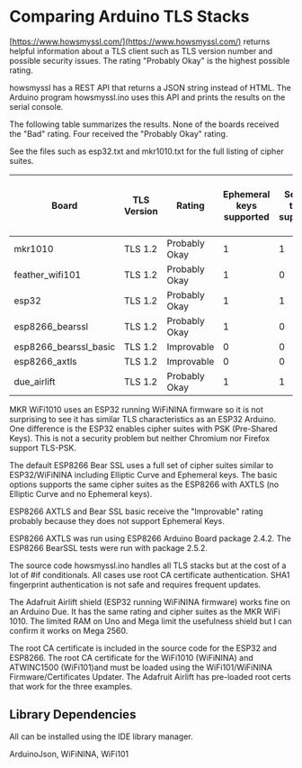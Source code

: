 # Comparing Arduino TLS Stacks

[https://www.howsmyssl.com/](https://www.howsmyssl.com/) returns helpful
information about a TLS client such as TLS version number and possible security
issues. The rating "Probably Okay" is the highest possible rating.

howsmyssl has a REST API that returns a JSON string instead of HTML. The
Arduino program howsmyssl.ino uses this API and prints the results
on the serial console.

The following table summarizes the results. None of the boards received the "Bad"
rating. Four received the "Probably Okay" rating.

See the files such as esp32.txt and mkr1010.txt for the full listing of cipher
suites.

Board|TLS Version|Rating|Ephemeral keys supported|Session ticket supported|TLS compression supported|Unknown cipher suite supported|Beast vuln|Able to detect n minus one splitting
---|---|---|---|---|---|---|---|---
mkr1010| TLS 1.2| Probably Okay| 1| 1| 0| 0| 0| 0
feather_wifi101| TLS 1.2| Probably Okay| 1| 0| 0| 0| 0| 0
esp32| TLS 1.2| Probably Okay| 1| 1| 0| 0| 0| 0
esp8266_bearssl| TLS 1.2| Probably Okay| 1| 0| 0| 0| 0| 0
esp8266_bearssl_basic| TLS 1.2| Improvable| 0| 0| 0| 0| 0| 0
esp8266_axtls| TLS 1.2| Improvable| 0| 0| 0| 0| 0| 0
due_airlift| TLS 1.2| Probably Okay| 1| 1| 0| 0| 0| 0

MKR WiFi1010 uses an ESP32 running WiFiNINA firmware so it is not surprising to
see it has similar TLS characteristics as an ESP32 Arduino. One difference is
the ESP32 enables cipher suites with PSK (Pre-Shared Keys). This is not a
security problem but neither Chromium nor Firefox support TLS-PSK.

The default ESP8266 Bear SSL uses a full set of cipher suites similar to
ESP32/WiFiNINA including Elliptic Curve and Ephemeral keys. The basic options
supports the same cipher suites as the ESP8266 with AXTLS (no Elliptic Curve
and no Ephemeral keys).

ESP8266 AXTLS and Bear SSL basic receive the "Improvable" rating probably
because they does not support Ephemeral Keys.

ESP8266 AXTLS was run using ESP8266 Arduino Board package 2.4.2. The ESP8266
BearSSL tests were run with package 2.5.2.

The source code howsmyssl.ino handles all TLS stacks but at the cost of a lot
of #if conditionals. All cases use root CA certificate authentication. SHA1
fingerprint authentication is not safe and requires frequent updates.

The Adafruit Airlift shield (ESP32 running WiFiNINA firmware) works fine on an
Arduino Due. It has the same rating and cipher suites as the MKR WiFi 1010. The
limited RAM on Uno and Mega limit the usefulness shield but I can confirm it
works on Mega 2560.

The root CA certificate is included in the source code for the ESP32 and
ESP8266. The root CA certificate for the WiFi1010 (WiFiNINA) and ATWINC1500
(WiFi101)and must be loaded using the WiFi101/WiFiNINA Firmware/Certificates
Updater. The Adafruit Airlift has pre-loaded root certs that work for the
three examples.

## Library Dependencies

All can be installed using the IDE library manager.

ArduinoJson, WiFiNINA, WiFi101
